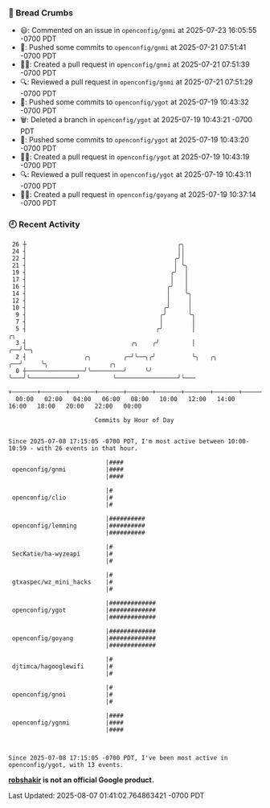 ### 🍞 Bread Crumbs

 * 😃: Commented on an issue in `openconfig/gnmi` at 2025-07-23 16:05:55 -0700 PDT
 * 🚢: Pushed some commits to `openconfig/gnmi` at 2025-07-21 07:51:41 -0700 PDT
 * ✍🏼: Created a pull request in `openconfig/gnmi` at 2025-07-21 07:51:39 -0700 PDT
 * 🔍: Reviewed a pull request in  `openconfig/gnmi` at 2025-07-21 07:51:29 -0700 PDT
 * 🚢: Pushed some commits to `openconfig/ygot` at 2025-07-19 10:43:32 -0700 PDT
 * 🗑: Deleted a branch in `openconfig/ygot` at 2025-07-19 10:43:21 -0700 PDT
 * 🚢: Pushed some commits to `openconfig/ygot` at 2025-07-19 10:43:20 -0700 PDT
 * ✍🏼: Created a pull request in `openconfig/ygot` at 2025-07-19 10:43:19 -0700 PDT
 * 🔍: Reviewed a pull request in  `openconfig/ygot` at 2025-07-19 10:43:11 -0700 PDT
 * ✍🏼: Created a pull request in `openconfig/goyang` at 2025-07-19 10:37:14 -0700 PDT

### 🕘 Recent Activity
```
 26 ┼                                          ╭╮
 24 ┤                                          ││
 22 ┤                                         ╭╯│
 21 ┤                                         │ ╰╮
 19 ┤                                        ╭╯  │
 17 ┤                                        │   │
 16 ┤                                       ╭╯   │
 14 ┤                                       │    ╰╮
 12 ┤                                       │     │
 10 ┤                                      ╭╯     │
  9 ┤                                     ╭╯      ╰╮
  7 ┤                                     │        │
  5 ┤                                    ╭╯        │                         ╭╮
  3 ┤                             ╭╮    ╭╯         │                      ╭──╯╰─╮
  2 ┤                ╭╮         ╭─╯╰──╮╭╯          ╰╮   ╭╮             ╭──╯     ╰╮                 ╭╮
  0 ┼────────────────╯╰─────────╯     ╰╯            ╰───╯╰─────────────╯         ╰─────────────────╯╰───
    +───────+───────+───────+───────+───────+───────+───────+───────+───────+───────+───────+───────+────
  00:00   02:00   04:00   06:00   08:00   10:00   12:00   14:00   16:00   18:00   20:00   22:00   00:00   

						Commits by Hour of Day


Since 2025-07-08 17:15:05 -0700 PDT, I'm most active between 10:00-10:59 - with 26 events in that hour.

```



```
                           |####
 openconfig/gnmi           |####
                           |####

                           |#
 openconfig/clio           |#
                           |#

                           |##########
 openconfig/lemming        |##########
                           |##########

                           |#
 SecKatie/ha-wyzeapi       |#
                           |#

                           |#
 gtxaspec/wz_mini_hacks    |#
                           |#

                           |#############
 openconfig/ygot           |#############
                           |#############

                           |#############
 openconfig/goyang         |#############
                           |#############

                           |#
 djtimca/hagooglewifi      |#
                           |#

                           |#
 openconfig/gnoi           |#
                           |#

                           |####
 openconfig/ygnmi          |####
                           |####



Since 2025-07-08 17:15:05 -0700 PDT, I've been most active in openconfig/ygot, with 13 events.

```
**[robshakir](mailto:robjs@google.com) is not an official Google product.**  


Last Updated: 2025-08-07 01:41:02.764863421 -0700 PDT
